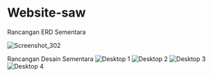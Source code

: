 # Website-saw

Rancangan ERD Sementara

![Screenshot_302](https://user-images.githubusercontent.com/62891893/178653871-adbbb6d0-3d16-450b-bc6b-f95545dbf86c.png)

Rancangan Desain Sementara
![Desktop 1](https://user-images.githubusercontent.com/57293211/178400450-d16b2951-159f-4f05-82d0-b58732041f04.png)
![Desktop  2](https://user-images.githubusercontent.com/57293211/178400835-34bd0dea-6d60-4e2b-8ffc-9e5acc5166e8.png)
![Desktop 3](https://user-images.githubusercontent.com/57293211/178400864-c434d10c-515a-483f-b6aa-67b2e41661e8.png)
![Desktop 4](https://user-images.githubusercontent.com/57293211/178400873-bd41d3cb-6522-49ba-bdeb-b4b9ddca2f9c.png)
